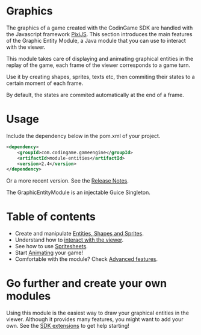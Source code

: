# Graphics

The graphics of a game created with the CodinGame SDK are handled with the Javascript framework [PixiJS](http://www.pixijs.com/). This section introduces the main features of the Graphic Entity Module, a Java module that you can use to interact with the viewer.

This module takes care of displaying and animating graphical entities in the replay of the game, each frame of the viewer corresponds to a game turn.

Use it by creating shapes, sprites, texts etc, then commiting their states to a certain moment of each frame.

By default, the states are commited automatically at the end of a frame.

# Usage

Include the dependency below in the pom.xml of your project.
```xml
<dependency>
	<groupId>com.codingame.gameengine</groupId>
	<artifactId>module-entities</artifactId>
	<version>2.4</version>
</dependency>
```
Or a more recent version. See the [Release Notes](misc/misc-3-release-notes.md).

The GraphicEntityModule is an injectable Guice Singleton.

# Table of contents

- Create and manipulate [Entities, Shapes and Sprites](graphics-2-entities.md).
- Understand how to [interact with the viewer](graphics-3-states.md).
- See how to use [Spritesheets](graphics-4-spritesheets.md).
- Start [Animating](graphics-5-animations.md) your game!
- Comfortable with the module? Check [Advanced features](graphics-6-advanced.md).

# Go further and create your own modules

Using this module is the easiest way to draw your graphical entities in the viewer. Although it provides many features, you might want to add your own. See the [SDK extensions](extensions/extensions-1-tools.md) to get help starting!